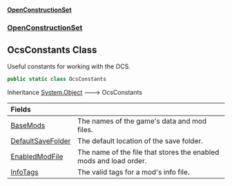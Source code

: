 #### [OpenConstructionSet](index.md 'index')
### [OpenConstructionSet](index.md#OpenConstructionSet 'OpenConstructionSet')
## OcsConstants Class
Useful constants for working with the OCS.  
```csharp
public static class OcsConstants
```

Inheritance [System.Object](https://docs.microsoft.com/en-us/dotnet/api/System.Object 'System.Object') &#129106; OcsConstants  

| Fields | |
| :--- | :--- |
| [BaseMods](kTAbnYnijS+hU+EYUZ1cTA.md 'OpenConstructionSet.OcsConstants.BaseMods') | The names of the game's data and mod files.<br/> |
| [DefaultSaveFolder](YviaRT_m7RCahWoBBw2how.md 'OpenConstructionSet.OcsConstants.DefaultSaveFolder') | The default location of the save folder.<br/> |
| [EnabledModFile](QSml5f2E72zS0zIyqnZ_FQ.md 'OpenConstructionSet.OcsConstants.EnabledModFile') | The name of the file that stores the enabled mods and load order.<br/> |
| [InfoTags](62eUMuvxnH0UZkir8YRcRg.md 'OpenConstructionSet.OcsConstants.InfoTags') | The valid tags for a mod's info file.<br/> |
